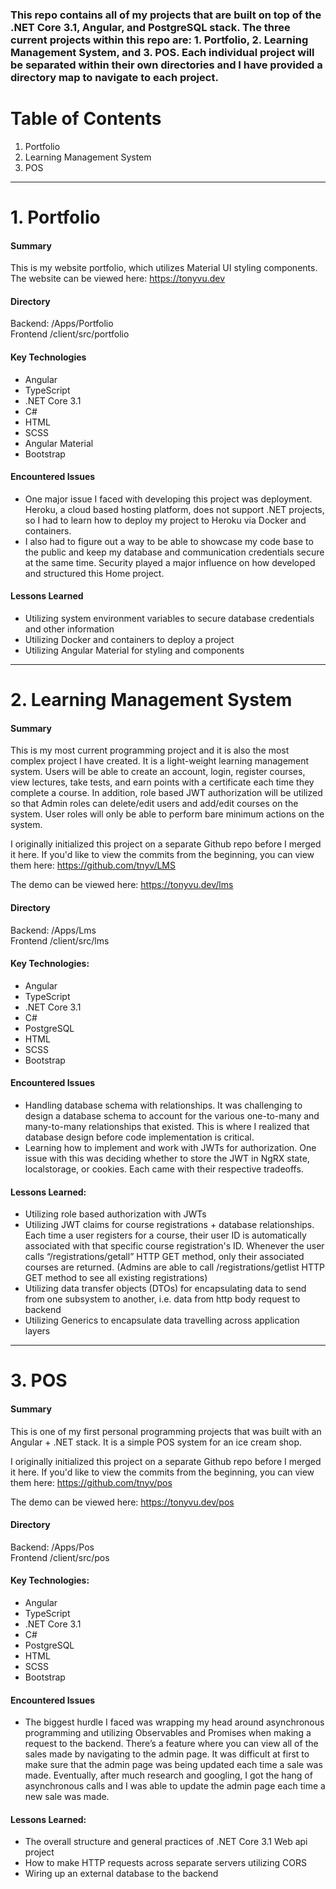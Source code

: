 ### This repo contains all of my projects that are built on top of the .NET Core 3.1, Angular, and PostgreSQL stack. The three current projects within this repo are: 1. Portfolio, 2. Learning Management System, and 3. POS. Each individual project will be separated within their own directories and I have provided a directory map to navigate to each project. 

# Table of Contents
1. Portfolio
2. Learning Management System
3. POS

___
# 1. Portfolio
#### Summary
This is my website portfolio, which utilizes Material UI styling components. The website can be viewed here: https://tonyvu.dev

#### Directory
Backend: /Apps/Portfolio <br />
Frontend /client/src/portfolio

#### Key Technologies
- Angular
- TypeScript
- .NET Core 3.1
- C#
- HTML
- SCSS
- Angular Material
- Bootstrap

#### Encountered Issues
- One major issue I faced with developing this project was deployment. Heroku, a cloud based hosting platform, does not support .NET projects, so I had to learn how to deploy my project to Heroku via Docker and containers.
- I also had to figure out a way to be able to showcase my code base to the public and keep my database and communication credentials secure at the same time. Security played a major influence on how developed and structured this Home project.  

#### Lessons Learned
- Utilizing system environment variables to secure database credentials and other information
- Utilizing Docker and containers to deploy a project
- Utilizing Angular Material for styling and components
___

# 2. Learning Management System
#### Summary 
This is my most current programming project and it is also the most complex project I have created. It is a light-weight learning management system. Users will be able to create an account, login, register courses, view lectures, take tests, and earn points with a certificate each time they complete a course. In addition, role based JWT authorization will be utilized so that Admin roles can delete/edit users and add/edit courses on the system. User roles will only be able to perform bare minimum actions on the system. 

I originally initialized this project on a separate Github repo before I merged it here. If you'd like to view the commits from the beginning, you can view them here: https://github.com/tnyv/LMS

The demo can be viewed here: https://tonyvu.dev/lms

#### Directory
Backend: /Apps/Lms <br />
Frontend /client/src/lms

#### Key Technologies:
- Angular
- TypeScript
- .NET Core 3.1
- C#
- PostgreSQL
- HTML
- SCSS
- Bootstrap

#### Encountered Issues
- Handling database schema with relationships. It was challenging to design a database schema to account for the various one-to-many and many-to-many relationships that existed. This is where I realized that database design before code implementation is critical.
- Learning how to implement and work with JWTs for authorization. One issue with this was deciding whether to store the JWT in NgRX state, localstorage, or cookies. Each came with their respective tradeoffs.

#### Lessons Learned: 
- Utilizing role based authorization with JWTs
- Utilizing JWT claims for course registrations + database relationships. Each time a user registers for a course, their user ID is automatically associated with that specific course registration's ID. Whenever the user calls “/registrations/getall” HTTP GET method, only their associated courses are returned. (Admins are able to call /registrations/getlist HTTP GET method to see all existing registrations)
- Utilizing data transfer objects (DTOs) for encapsulating data to send from one subsystem to another, i.e. data from http body request to backend
- Utilizing Generics to encapsulate data travelling across application layers
___

# 3. POS
#### Summary 
This is one of my first personal programming projects that was built with an Angular + .NET stack. It is a simple POS system for an ice cream shop. 

I originally initialized this project on a separate Github repo before I merged it here. If you'd like to view the commits from the beginning, you can view them here: https://github.com/tnyv/pos

The demo can be viewed here: https://tonyvu.dev/pos

#### Directory
Backend: /Apps/Pos <br />
Frontend /client/src/pos

#### Key Technologies:
- Angular
- TypeScript
- .NET Core 3.1
- C#
- PostgreSQL
- HTML
- SCSS
- Bootstrap

#### Encountered Issues
- The biggest hurdle I faced was wrapping my head around asynchronous programming and utilizing Observables and Promises when making a request to the backend. There’s a feature where you can view all of the sales made by navigating to the admin page. It was difficult at first to make sure that the admin page was being updated each time a sale was made. Eventually, after much research and googling, I got the hang of asynchronous calls and I was able to update the admin page each time a new sale was made.

#### Lessons Learned: 
- The overall structure and general practices of .NET Core 3.1 Web api project
- How to make HTTP requests across separate servers utilizing CORS
- Wiring up an external database to the backend
